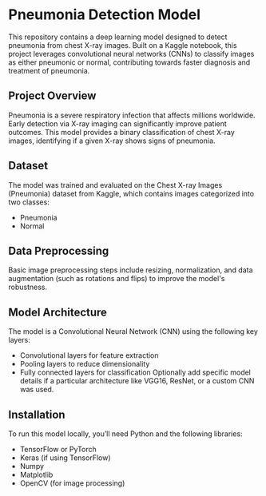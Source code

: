 # Pneumonia Detection Model
This repository contains a deep learning model designed to detect pneumonia from chest X-ray images. Built on a Kaggle notebook, this project leverages convolutional neural networks (CNNs) to classify images as either pneumonic or normal, contributing towards faster diagnosis and treatment of pneumonia.
## Project Overview
Pneumonia is a severe respiratory infection that affects millions worldwide. Early detection via X-ray imaging can significantly improve patient outcomes. This model provides a binary classification of chest X-ray images, identifying if a given X-ray shows signs of pneumonia.

## Dataset
The model was trained and evaluated on the Chest X-ray Images (Pneumonia) dataset from Kaggle, which contains images categorized into two classes:
- Pneumonia
- Normal

## Data Preprocessing
Basic image preprocessing steps include resizing, normalization, and data augmentation (such as rotations and flips) to improve the model's robustness.

## Model Architecture
The model is a Convolutional Neural Network (CNN) using the following key layers:

- Convolutional layers for feature extraction
- Pooling layers to reduce dimensionality
- Fully connected layers for classification
Optionally add specific model details if a particular architecture like VGG16, ResNet, or a custom CNN was used.

## Installation
To run this model locally, you’ll need Python and the following libraries:

- TensorFlow or PyTorch
- Keras (if using TensorFlow)
- Numpy
- Matplotlib
- OpenCV (for image processing)


